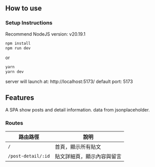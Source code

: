 ## How to use

### Setup Instructions

Recommend NodeJS version: v20.19.1

```bash
npm install
npm run dev
```

or

```bash
yarn
yarn dev
```

server will launch at: http://localhost:5173/
default port: 5173

## Features

A SPA show posts and detail information. data from jsonplaceholder.

### Routes

| 路由路徑           | 說明                       |
| ------------------ | -------------------------- |
| `/`                | 首頁，顯示所有貼文         |
| `/post-detail/:id` | 貼文詳細頁，顯示內容與留言 |
